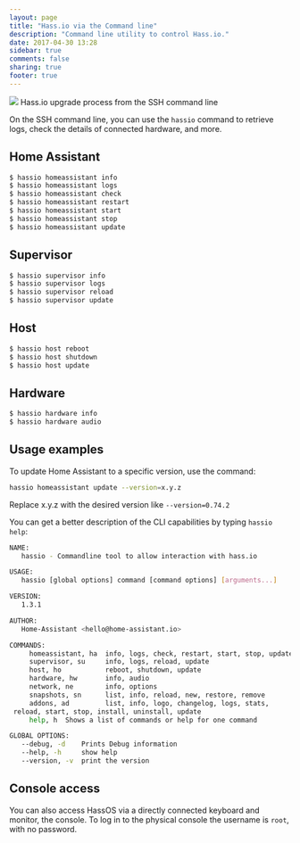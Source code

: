 ```yaml
---
layout: page
title: "Hass.io via the Command line"
description: "Command line utility to control Hass.io."
date: 2017-04-30 13:28
sidebar: true
comments: false
sharing: true
footer: true
---
```


<p class='img'>
<img src='/images/hassio/screenshots/ssh-upgrade.png'>
Hass.io upgrade process from the SSH command line
</p>

On the SSH command line, you can use the `hassio` command to retrieve logs, check the details of connected hardware, and more.

## Home Assistant

```bash
$ hassio homeassistant info
$ hassio homeassistant logs
$ hassio homeassistant check
$ hassio homeassistant restart
$ hassio homeassistant start
$ hassio homeassistant stop
$ hassio homeassistant update
```

## Supervisor

```bash
$ hassio supervisor info
$ hassio supervisor logs
$ hassio supervisor reload
$ hassio supervisor update
```

## Host

```bash
$ hassio host reboot
$ hassio host shutdown
$ hassio host update
```

## Hardware

```bash
$ hassio hardware info
$ hassio hardware audio
```

## Usage examples

To update Home Assistant to a specific version, use the command:
```bash
hassio homeassistant update --version=x.y.z
```
Replace x.y.z with the desired version like `--version=0.74.2`

You can get a better description of the CLI capabilities by typing `hassio help`:

```bash
NAME:
   hassio - Commandline tool to allow interaction with hass.io

USAGE:
   hassio [global options] command [command options] [arguments...]

VERSION:
   1.3.1

AUTHOR:
   Home-Assistant <hello@home-assistant.io>

COMMANDS:
     homeassistant, ha  info, logs, check, restart, start, stop, update
     supervisor, su     info, logs, reload, update
     host, ho           reboot, shutdown, update
     hardware, hw       info, audio
     network, ne        info, options
     snapshots, sn      list, info, reload, new, restore, remove
     addons, ad         list, info, logo, changelog, logs, stats,
 reload, start, stop, install, uninstall, update
     help, h  Shows a list of commands or help for one command

GLOBAL OPTIONS:
   --debug, -d    Prints Debug information
   --help, -h     show help
   --version, -v  print the version
```

## Console access

You can also access HassOS via a directly connected keyboard and monitor, the console. To log in to the physical console the username is `root`, with no password.
